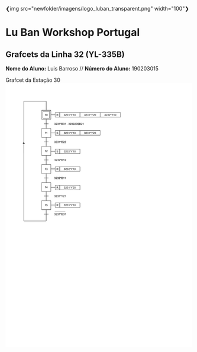 ❮img src="newfolder/imagens/logo_luban_transparent.png" width="100"❯




# Lu Ban Workshop Portugal

## Grafcets da Linha 32 (YL-335B)

<p>
  <strong>Nome do Aluno:</strong> Luis Barroso // <strong>Número do Aluno:</strong> 190203015
</p>

Grafcet da Estação 30 
![39PLC-1.png](./39PLC-1.png)
